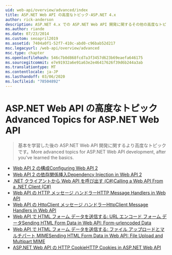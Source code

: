 ```yaml
---
uid: web-api/overview/advanced/index
title: ASP.NET Web API の高度なトピック-ASP.NET 4.x
author: rick-anderson
description: ASP.NET 4.x での ASP.NET Web API 開発に関するその他の高度なトピックについては、基本を学習しました。
ms.author: riande
ms.date: 07/23/2014
ms.custom: seoapril2019
ms.assetid: 7404a0f1-52f7-410c-abd0-c96bab52d217
msc.legacyurl: /web-api/overview/advanced
msc.type: chapter
ms.openlocfilehash: 546c7b0d868fcd7a3f3457d623b69eaefa646175
ms.sourcegitcommit: e7e91932a6e91a63e2e46417626f39d6b244a3ab
ms.translationtype: MT
ms.contentlocale: ja-JP
ms.lasthandoff: 03/06/2020
ms.locfileid: "78504892"
---
```

# <a name="advanced-topics-for-aspnet-web-api"></a><span data-ttu-id="d3031-103">ASP.NET Web API の高度なトピック</span><span class="sxs-lookup"><span data-stu-id="d3031-103">Advanced Topics for ASP.NET Web API</span></span>

> <span data-ttu-id="d3031-104">基本を学習した後の ASP.NET Web API 開発に関するより高度なトピックです。</span><span class="sxs-lookup"><span data-stu-id="d3031-104">More advanced topics for ASP.NET Web API development, after you've learned the basics.</span></span>

- [<span data-ttu-id="d3031-105">Web API 2 の構成</span><span class="sxs-lookup"><span data-stu-id="d3031-105">Configuring Web API 2</span></span>](configuring-aspnet-web-api.md)
- [<span data-ttu-id="d3031-106">Web API 2 の依存関係挿入</span><span class="sxs-lookup"><span data-stu-id="d3031-106">Dependency Injection in Web API 2</span></span>](dependency-injection.md)
- [<span data-ttu-id="d3031-107">.NET クライアントから Web API を呼び出す (C#)</span><span class="sxs-lookup"><span data-stu-id="d3031-107">Calling a Web API From a .NET Client (C#)</span></span>](calling-a-web-api-from-a-net-client.md)
- [<span data-ttu-id="d3031-108">Web API の HTTP メッセージ ハンドラー</span><span class="sxs-lookup"><span data-stu-id="d3031-108">HTTP Message Handlers in Web API</span></span>](http-message-handlers.md)
- [<span data-ttu-id="d3031-109">Web API の HttpClient メッセージ ハンドラー</span><span class="sxs-lookup"><span data-stu-id="d3031-109">HttpClient Message Handlers in Web API</span></span>](httpclient-message-handlers.md)
- [<span data-ttu-id="d3031-110">Web API で HTML フォーム データを送信する: URL エンコード フォーム データ</span><span class="sxs-lookup"><span data-stu-id="d3031-110">Sending HTML Form Data in Web API: Form-urlencoded Data</span></span>](sending-html-form-data-part-1.md)
- [<span data-ttu-id="d3031-111">Web API で HTML フォーム データを送信する: ファイル アップロードとマルチパート MIME</span><span class="sxs-lookup"><span data-stu-id="d3031-111">Sending HTML Form Data in Web API: File Upload and Multipart MIME</span></span>](sending-html-form-data-part-2.md)
- [<span data-ttu-id="d3031-112">ASP.NET Web API の HTTP Cookie</span><span class="sxs-lookup"><span data-stu-id="d3031-112">HTTP Cookies in ASP.NET Web API</span></span>](http-cookies.md)
